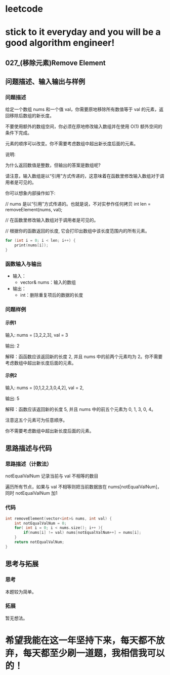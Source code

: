 # leetcode
# stick to it everyday and you will be a good algorithm engineer!
## 027_(移除元素)Remove Element
## 问题描述、输入输出与样例

### 问题描述

给定一个数组 nums 和一个值 val，你需要原地移除所有数值等于 val 的元素，返回移除后数组的新长度。

不要使用额外的数组空间，你必须在原地修改输入数组并在使用 O(1) 额外空间的条件下完成。

元素的顺序可以改变。你不需要考虑数组中超出新长度后面的元素。

说明:

为什么返回数值是整数，但输出的答案是数组呢?

请注意，输入数组是以“引用”方式传递的，这意味着在函数里修改输入数组对于调用者是可见的。

你可以想象内部操作如下:

// nums 是以“引用”方式传递的。也就是说，不对实参作任何拷贝
int len = removeElement(nums, val);

// 在函数里修改输入数组对于调用者是可见的。

// 根据你的函数返回的长度, 它会打印出数组中该长度范围内的所有元素。
```cpp
for (int i = 0; i < len; i++) {
    print(nums[i]);
}
```
### 函数输入与输出

* 输入：
	* vector<int>& nums：输入的数组
* 输出：
	* int：删除重复项后的数据的长度
	
### 问题样例

#### 示例1

输入: nums = [3,2,2,3], val = 3

输出: 2

解释：函函数应该返回新的长度 2, 并且 nums 中的前两个元素均为 2。你不需要考虑数组中超出新长度后面的元素。
	
#### 示例2

输入: nums = [0,1,2,2,3,0,4,2], val = 2,

输出: 5

解释：函数应该返回新的长度 5, 并且 nums 中的前五个元素为 0, 1, 3, 0, 4。

注意这五个元素可为任意顺序。

你不需要考虑数组中超出新长度后面的元素。
	
## 思路描述与代码	
### 思路描述（计数法）
notEqualValNum 记录当前与 val 不相等的数目

遍历所有节点，如果与 val 不相等则把当前数据放在 nums[notEqualValNum]，同时 notEqualValNum 加1

### 代码
```cpp
int removeElement(vector<int>& nums, int val) {
	int notEqualValNum = 0;
	for( int i = 0; i < nums.size(); i++ ){
		if(nums[i] != val) nums[notEqualValNum++] = nums[i];
	}
	return notEqualValNum;
}
```
## 思考与拓展
### 思考
本题较为简单。
### 拓展
暂无想法。


# 希望我能在这一年坚持下来，每天都不放弃，每天都至少刷一道题，我相信我可以的！
